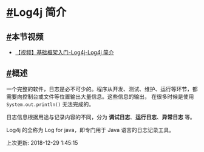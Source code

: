 # [#](https://funtl.com/zh/log4j/#log4j-简介)Log4j 简介

## [#](https://funtl.com/zh/log4j/#本节视频)本节视频

- [【视频】基础框架入门-Log4j-Log4j 简介](https://www.bilibili.com/video/av24509656/)

## [#](https://funtl.com/zh/log4j/#概述)概述

一个完整的软件，日志是必不可少的。程序从开发、测试、维护、运行等环节，都需要向控制台或文件等位置输出大量信息。这些信息的输出， 在很多时候是使用 `System.out.println()` 无法完成的。

日志信息根据用途与记录内容的不同，分为 **调试日志**、**运行日志**、**异常日志** 等。

Log4j 的全称为 Log for java，即专门用于 Java 语言的日志记录工具。

上次更新: 2018-12-29 1:45:15